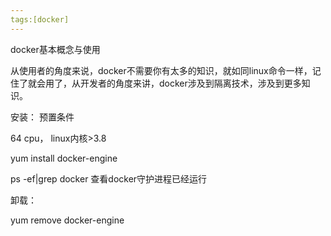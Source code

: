 ```yaml
---
tags:[docker]
---
```


docker基本概念与使用

从使用者的角度来说，docker不需要你有太多的知识，就如同linux命令一样，记住了就会用了，从开发者的角度来讲，docker涉及到隔离技术，涉及到更多知识。


安装：
预置条件

64 cpu， linux内核>3.8

yum install docker-engine

ps -ef|grep docker 查看docker守护进程已经运行

卸载：

yum remove docker-engine

